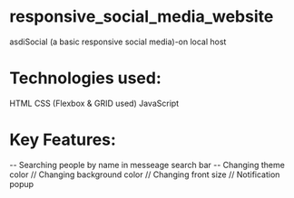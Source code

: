 # responsive_social_media_website
asdiSocial (a basic responsive social media)-on local host



# Technologies used:
HTML
CSS (Flexbox & GRID used)
JavaScript

# Key Features:
-- Searching people by name in messeage search bar
-- Changing theme color
// Changing background color
// Changing front size
// Notification popup 

